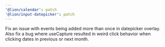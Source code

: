 ```yaml
---
'@lion/calendar': patch
'@lion/input-datepicker': patch
---
```


Fix an issue with events being added more than once in datepicker overlay. Also fix a bug where useCapture resulted in weird click behavior when clicking dates in previous or next month.
